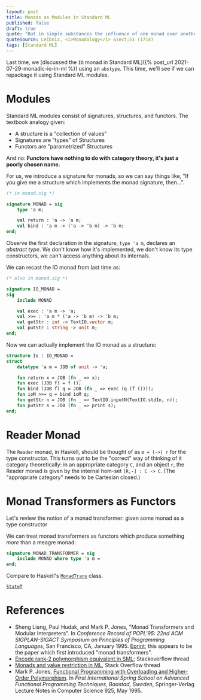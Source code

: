 ```yaml
---
layout: post
title: Monads as Modules in Standard ML
published: false
draft: true
quote: "But in simple substances the influence of one monad over another is ideal only,..."
quoteSource: Leibniz, <i>Monadology</i> &sect;51 (1714)
tags: [Standard ML]
---
```


Last time, we [discussed the `IO` monad in Standard ML]({% post_url 2021-07-29-monadic-io-in-ml %})
using an `abstype`. This time, we'll see if we can repackage it using
Standard ML modules.

# Modules

Standard ML modules consist of signatures, structures, and functors. The
textbook analogy given:

- A structure is a "collection of values"
- Signatures are "types" of Structures
- Functors are "parametrized" Structures

And no: **Functors have nothing to do with category theory, it's just a
poorly chosen name.**

For us, we introduce a signature for monads, so we can say things like,
"If you give me a structure which implements the monad signature, then...".

```sml
(* in monad.sig *)

signature MONAD = sig
    type 'a m;

    val return : 'a -> 'a m;
    val bind : 'a m -> ('a -> 'b m) -> 'b m;
end;
```

Observe the first declaration in the signature, `type 'a m`, declares an
_abstract type_. We don't know how it's implemented, we don't know its
type constructors, we can't access anything about its internals.

We can recast the IO monad from last time as:

```sml
(* also in monad.sig *)

signature IO_MONAD =
sig
    include MONAD

    val exec : 'a m -> 'a;
    val >>= : 'a m * ('a -> 'b m) -> 'b m;
    val getStr : int -> TextIO.vector m;
    val putStr : string -> unit m;
end;
```

Now we can actually implement the IO monad as a structure:

```sml
structure Io : IO_MONAD =
struct
    datatype 'a m = JOB of unit -> 'a;

    fun return x = JOB (fn _ => x);
    fun exec (JOB f) = f ();
    fun bind (JOB f) q = JOB (fn _ => exec (q (f ())));
    fun ioM >>= q = bind ioM q;
    fun getStr n = JOB (fn _ => TextIO.inputN(TextIO.stdIn, n));
    fun putStr s = JOB (fn _ => print s);
end;
```

# Reader Monad

The `Reader` monad, in Haskell, should be thought of as `m = (->) r` for
the type constructor. This turns out to be the "correct" way of thinking
of it category theoretically: in an appropriate category `C`, and an
object `r`, the Reader monad is given by the internal hom-set
`[R,-] : C -> C`. (The "appropriate category" needs to be Cartesian
closed.)



# Monad Transformers as Functors

Let's review the notion of a monad transformer: given some monad as a
type constructor

We can treat monad transformers as functors which produce something
_more_ than a meagre monad:

```sml
signature MONAD_TRANSFORMER = sig
    include MONAD where type 'a m =
end;


```

Compare to Haskell's [`MonadTrans`](https://hackage.haskell.org/package/transformers-0.6.0.2/docs/Control-Monad-Trans-Class.html)
class.

[`StateT`](https://hackage.haskell.org/package/mtl-2.2.2/docs/Control-Monad-State-Lazy.html#g:3)

# References

- Sheng Liang, Paul Hudak, and Mark P. Jones,
  "Monad Transformers and Modular Interpreters".
  In _Conference Record of POPL'95: 22nd ACM SIGPLAN-SIGACT Symposium on Principles of Programming Languages_, San Francisco, CA, January 1995.
  [Eprint](https://web.cecs.pdx.edu/~mpj/pubs/modinterp.html); this
  appears to be the paper which first introduced "monad transformers".
- [Encode rank-2 polymorphism equivalent in SML](https://stackoverflow.com/q/24135774);
  Stackoverflow thread
- [Monads and value restriction in ML](https://stackoverflow.com/q/40192767/1296973),
  Stack Overflow thread
- Mark P. Jones,
  [Functional Programming with Overloading and Higher-Order Polymorphism](https://web.cecs.pdx.edu/~mpj/pubs/springschool.html).
  In _First International Spring School on Advanced Functional Programming Techniques, Baastad, Sweden_, Springer-Verlag Lecture Notes in Computer Science 925, May 1995.
